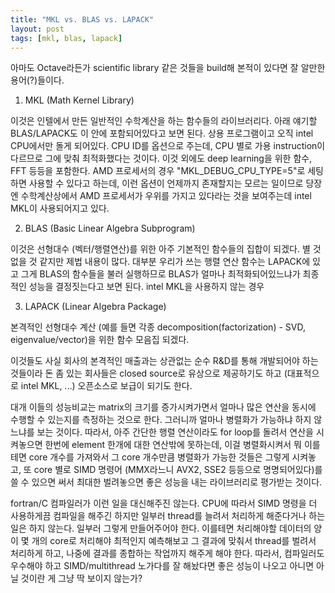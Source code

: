```yaml
---
title: "MKL vs. BLAS vs. LAPACK"
layout: post
tags: [mkl, blas, lapack]
---
```


아마도 Octave라든가 scientific library 같은 것들을 build해 본적이 있다면 잘 알만한 용어(?)들이다.

1) MKL (Math Kernel Library)

이것은 인텔에서 만든 일반적인 수학계산을 하는 함수들의 라이브러리다. 아래 얘기할 BLAS/LAPACK도 이 안에 포함되어있다고 보면 된다. 상용 프로그램이고 오직 intel CPU에서만 돌게 되어있다. CPU ID를 옵션으로 주는데, CPU 별로 가용 instruction이 다르므로 그에 맞춰 최적화했다는 것이다. 이것 외에도 deep learning을 위한 함수, FFT 등등을 포함한다. AMD 프로세서의 경우 "MKL_DEBUG_CPU_TYPE=5"로 세팅하면 사용할 수 있다고 하는데, 이런 옵션이 언제까지 존재할지는 모르는 일이므로 당장엔 수학계산상에서 AMD 프로세서가 우위를 가지고 있다라는 것을 보여주는데 intel MKL이 사용되어지고 있다.

2) BLAS (Basic Linear Algebra Subprogram)

이것은 선형대수 (벡터/행렬연산)를 위한 아주 기본적인 함수들의 집합이 되겠다. 별 것 없을 것 같지만 제법 내용이 많다. 대부분 우리가 쓰는 행렬 연산 함수는 LAPACK에 있고 그게 BLAS의 함수들을 불러 실행하므로 BLAS가 얼마나 최적화되어있느냐가 최종적인 성능을 결정짓는다고 보면 된다. intel MKL을 사용하지 않는 경우 

3) LAPACK (Linear Algebra Package)

본격적인 선형대수 계산 (예를 들면 각종 decomposition(factorization) - SVD, eigenvalue/vector)을 위한 함수 모음집 되겠다.

이것들도 사실 회사의 본격적인 매출과는 상관없는 순수 R&D를 통해 개발되어야 하는 것들이라 돈 좀 있는 회사들은 closed source로 유상으로 제공하기도 하고 (대표적으로 intel MKL, ...) 오픈소스로 보급이 되기도 한다. 

대개 이들의 성능비교는 matrix의 크기를 증가시켜가면서 얼마나 많은 연산을 동시에 수행할 수 있는지를 측정하는 것으로 한다. 그러니까 얼마나 병렬화가 가능하냐 하지 않느냐를 보는 것이다. 따라서, 아주 간단한 행렬 연산이라도 for loop를 돌려서 연산을 시켜놓으면 한번에 element 한개에 대한 연산밖에 못하는데, 이걸 병렬화시켜서 뭐 이를테면 core 개수를 가져와서 그 core 개수만큼 병렬화가 가능한 것들은 그렇게 시켜놓고, 또 core 별로 SIMD 명령어 (MMX라느니 AVX2, SSE2 등등으로 명명되어있다)를 쓸 수 있으면 써서 최대한 벌려놓으면 좋은 성능을 내는 라이브러리로 평가받는 것이다. 

fortran/C 컴파일러가 이런 일을 대신해주진 않는다. CPU에 따라서 SIMD 명령을 더 사용하게끔 컴파일을 해주긴 하지만 일부러 thread를 늘려서 처리하게 해준다거나 하는 일은 하지 않는다. 일부러 그렇게 만들어주어야 한다. 이를테면 처리해야할 데이터의 양이 몇 개의 core로 처리해야 최적인지 예측해보고 그 결과에 맞춰서 thread를 벌려서 처리하게 하고, 나중에 결과를 종합하는 작업까지 해주게 해야 한다. 따라서, 컴파일러도 우수해야 하고 SIMD/multithread 노가다를 잘 해놨다면 좋은 성능이 나오고 아니면 아닐 것이란 게 그냥 딱 보이지 않는가?

